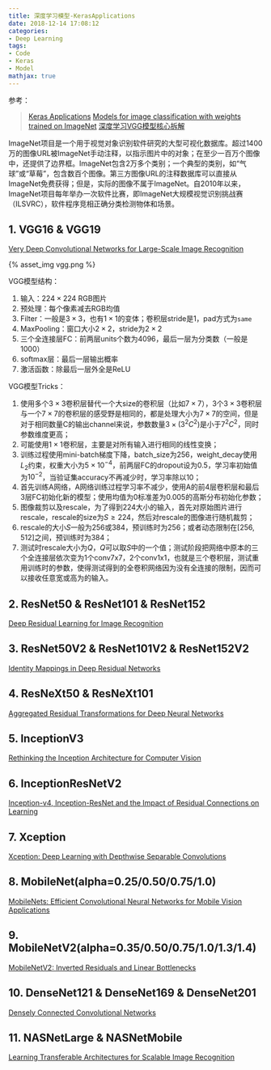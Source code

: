 ```yaml
---
title: 深度学习模型-KerasApplications
date: 2018-12-14 17:08:12
categories:
- Deep Learning
tags:
- Code
- Keras
- Model
mathjax: true
---
```


参考：

> [Keras Applications](https://github.com/keras-team/keras-applications)
> [Models for image classification with weights trained on ImageNet](https://keras.io/applications/#xception)
> [深度学习VGG模型核心拆解](https://blog.csdn.net/qq_40027052/article/details/79015827)


ImageNet项目是一个用于视觉对象识别软件研究的大型可视化数据库。超过1400万的图像URL被ImageNet手动注释，以指示图片中的对象；在至少一百万个图像中，还提供了边界框。ImageNet包含2万多个类别；一个典型的类别，如“气球”或“草莓”，包含数百个图像。第三方图像URL的注释数据库可以直接从ImageNet免费获得；但是，实际的图像不属于ImageNet。自2010年以来，ImageNet项目每年举办一次软件比赛，即ImageNet大规模视觉识别挑战赛（ILSVRC），软件程序竞相正确分类检测物体和场景。

## 1. VGG16 & VGG19

[Very Deep Convolutional Networks for Large-Scale Image Recognition](https://arxiv.org/abs/1409.1556)

{% asset_img vgg.png %}

VGG模型结构：

1. 输入：$224 \times 224$ RGB图片
2. 预处理：每个像素减去RGB均值
3. Filter：一般是$3 \times 3$，也有$1 \times 1$的变体；卷积层stride是1，pad方式为`same`
4. MaxPooling：窗口大小$2\times2$，stride为$2\times2$
5. 三个全连接层FC：前两层units个数为4096，最后一层为分类数（一般是1000）
6. softmax层：最后一层输出概率
7. 激活函数：除最后一层外全是ReLU

VGG模型Tricks：

1. 使用多个$3\times3$卷积层替代一个大size的卷积层（比如$7\times7$），3个$3\times3$卷积层与一个$7\times7$的卷积层的感受野是相同的，都是处理大小为$7\times7$的空间，但是对于相同数量C的输出channel来说，参数数量$3\times(3^2C^2)$是小于$7^2C^2$，同时参数维度更高；
2. 可能使用$1\times1$卷积层，主要是对所有输入进行相同的线性变换；
3. 训练过程使用mini-batch梯度下降，batch_size为256，weight_decay使用$L_2$约束，权重大小为$5\times 10^{-4}$，前两层FC的dropout设为0.5，学习率初始值为$10^{-2}$，当验证集accuracy不再减少时，学习率除以10；
4. 首先训练A网络，A网络训练过程学习率不减少，使用A的前4层卷积层和最后3层FC初始化新的模型；使用均值为0标准差为0.005的高斯分布初始化参数；
5. 图像裁剪以及rescale，为了得到224大小的输入，首先对原始图片进行rescale，rescale的size为$S \geqslant 224$，然后对rescale的图像进行随机裁剪；
6. rescale的大小$S$一般为256或384，预训练时为256；或者动态限制在$[256, 512]$之间，预训练时为384；
7. 测试时rescale大小为$Q$，$Q$可以取$S$中的一个值；测试阶段把网络中原本的三个全连接层依次变为1个conv7x7，2个conv1x1，也就是三个卷积层，测试重用训练时的参数，使得测试得到的全卷积网络因为没有全连接的限制，因而可以接收任意宽或高为的输入。

## 2. ResNet50 & ResNet101 & ResNet152

[Deep Residual Learning for Image Recognition](https://arxiv.org/abs/1512.03385)



## 3. ResNet50V2 & ResNet101V2 & ResNet152V2

[Identity Mappings in Deep Residual Networks](https://arxiv.org/abs/1603.05027)



## 4. ResNeXt50 & ResNeXt101

[Aggregated Residual Transformations for Deep Neural Networks](https://arxiv.org/abs/1611.05431)



## 5. InceptionV3

[Rethinking the Inception Architecture for Computer Vision](https://arxiv.org/abs/1512.00567)



## 6. InceptionResNetV2

[Inception-v4, Inception-ResNet and the Impact of Residual Connections on Learning](https://arxiv.org/abs/1602.07261)



## 7. Xception

[Xception: Deep Learning with Depthwise Separable Convolutions](https://arxiv.org/abs/1610.02357)



## 8. MobileNet(alpha=0.25/0.50/0.75/1.0)

[MobileNets: Efficient Convolutional Neural Networks for Mobile Vision Applications](https://arxiv.org/abs/1704.04861)



## 9. MobileNetV2(alpha=0.35/0.50/0.75/1.0/1.3/1.4)

[MobileNetV2: Inverted Residuals and Linear Bottlenecks](https://arxiv.org/abs/1801.04381)



## 10. DenseNet121 & DenseNet169 & DenseNet201

[Densely Connected Convolutional Networks](https://arxiv.org/abs/1608.06993)



## 11. NASNetLarge & NASNetMobile

[Learning Transferable Architectures for Scalable Image Recognition](https://arxiv.org/abs/1707.07012)


